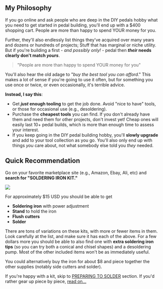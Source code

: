## My Philosophy

If you go online and ask people who are deep in the DIY pedals hobby what you need to get started in pedal building, you'll end up with a $400 shopping cart. People are more than happy to spend YOUR money for you.

Further, they'll also endlessly list things they've acquired over many years and dozens or hundreds of projects; Stuff that has marginal or niche utility. But if you're building a first - *and possibly only!* - pedal then ***their* needs clearly don't match *yours***.

<blockquote class="blockquote">"People are more than happy to spend YOUR money for you"</blockquote>

You'll also hear the old adage to "*buy the best tool you can afford*." This makes a lot of sense if you're going to use it often, but for something you use once or twice, or even occasionally, it's terrible advice.

**Instead, I say this**:

* Get ***just* enough tooling** to get the job done. Avoid "nice to have" tools, or those for occasional use (e.g., desoldering).
* Purchase the **cheapest tools** you can find. If you don't already have them and need them for other projects, don't invest yet! Cheap ones will easily last 10+ pedal builds, which is more than enough time to assess your interest.
* If you keep going in the DIY pedal building hobby, you'll **slowly upgrade** and add to your tool collection as you go. You'll also only end up with things *you* care about, not what somebody else told you *they* needed.

## Quick Recommendation

Go on your favorite marketplace site (e.g., Amazon, Ebay, Ali, etc) and **search for "SOLDERING IRON KIT."**

<a data-fancybox href="/img/practice/tools_and_materials/tool-soldering-kit.png">
<img class="img-fluid float-md-img" src="/img/practice/tools_and_materials/tool-soldering-kit.png" />
</a>

For approximately $15 USD you should be able to get

* **Soldering iron** with power adjustment
* **Stand** to hold the iron
* **Flush cutters**
* **Solder**

There are tons of variations on these kits, with more or fewer items in them. Look carefully at the list, and make sure it has each of the above. For a few dollars more you should be able to also find one with **extra soldering iron tips** (so you can try both a conical and chisel shapes) and a desoldering pump. Most of the other included items won't be as immediately useful.

You could alternatively buy the iron for about $8 and piece together the other supplies (notably side cutters and solder).

If you're happy with a kit, skip to [PREPARING TO SOLDER](/how_to_solder/preparing_to_solder/) section. If you'd rather gear up piece by piece, [read on...](/how_to_solder/tools_and_materials/soldering_irons.html)


